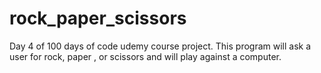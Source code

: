 # rock_paper_scissors
Day 4 of 100 days of code udemy course project. This program will ask a user for rock, paper , or scissors and will play against a computer.
